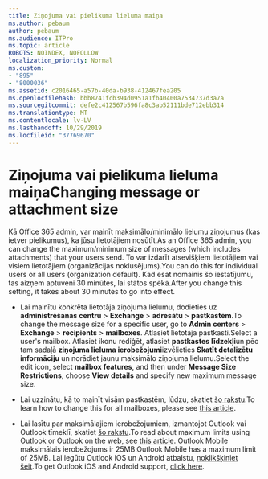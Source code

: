 ```yaml
---
title: Ziņojuma vai pielikuma lieluma maiņa
ms.author: pebaum
author: pebaum
ms.audience: ITPro
ms.topic: article
ROBOTS: NOINDEX, NOFOLLOW
localization_priority: Normal
ms.custom:
- "895"
- "8000036"
ms.assetid: c2016465-a57b-40da-b938-412467fea205
ms.openlocfilehash: bbb8741fcb394d0951a1fb40400a7534737d3a7a
ms.sourcegitcommit: defe2c412567b596fa8c3ab52111bde712ebb314
ms.translationtype: MT
ms.contentlocale: lv-LV
ms.lasthandoff: 10/29/2019
ms.locfileid: "37769670"
---
```

# <a name="changing-message-or-attachment-size"></a><span data-ttu-id="fda78-102">Ziņojuma vai pielikuma lieluma maiņa</span><span class="sxs-lookup"><span data-stu-id="fda78-102">Changing message or attachment size</span></span>

<span data-ttu-id="fda78-103">Kā Office 365 admin, var mainīt maksimālo/minimālo lielumu ziņojumus (kas ietver pielikumus), ka jūsu lietotājiem nosūtīt.</span><span class="sxs-lookup"><span data-stu-id="fda78-103">As an Office 365 admin, you can change the maximum/minimum size of messages (which includes attachments) that your users send.</span></span> <span data-ttu-id="fda78-104">To var izdarīt atsevišķiem lietotājiem vai visiem lietotājiem (organizācijas noklusējums).</span><span class="sxs-lookup"><span data-stu-id="fda78-104">You can do this for individual users or all users (organization default).</span></span> <span data-ttu-id="fda78-105">Kad esat nomainis šo iestatījumu, tas aizņem aptuveni 30 minūtes, lai stātos spēkā.</span><span class="sxs-lookup"><span data-stu-id="fda78-105">After you change this setting, it takes about 30 minutes to go into effect.</span></span>
  
- <span data-ttu-id="fda78-106">Lai mainītu konkrēta lietotāja ziņojuma lielumu, dodieties uz **administrēšanas centru** \> **Exchange** \> **adresātu** \> **pastkastēm**.</span><span class="sxs-lookup"><span data-stu-id="fda78-106">To change the message size for a specific user, go to **Admin centers** \> **Exchange** \> **recipients** \> **mailboxes**.</span></span> <span data-ttu-id="fda78-107">Atlasiet lietotāja pastkasti.</span><span class="sxs-lookup"><span data-stu-id="fda78-107">Select a user's mailbox.</span></span> <span data-ttu-id="fda78-108">Atlasiet ikonu rediģēt, atlasiet **pastkastes līdzekļi**un pēc tam sadaļā **ziņojuma lieluma ierobežojumi**izvēlieties **Skatīt detalizētu informāciju** un norādiet jaunu maksimālo ziņojuma lielumu.</span><span class="sxs-lookup"><span data-stu-id="fda78-108">Select the edit icon, select **mailbox features**, and then under **Message Size Restrictions**, choose **View details** and specify new maximum message size.</span></span>

- <span data-ttu-id="fda78-109">Lai uzzinātu, kā to mainīt visām pastkastēm, lūdzu, skatiet [šo rakstu](https://www.microsoft.com/microsoft-365/blog/2015/04/15/office-365-now-supports-larger-email-messages-up-to-150-mb/).</span><span class="sxs-lookup"><span data-stu-id="fda78-109">To learn how to change this for all mailboxes, please see [this article](https://www.microsoft.com/microsoft-365/blog/2015/04/15/office-365-now-supports-larger-email-messages-up-to-150-mb/).</span></span>

- <span data-ttu-id="fda78-110">Lai lasītu par maksimālajiem ierobežojumiem, izmantojot Outlook vai Outlook tīmeklī, skatiet [šo rakstu](https://technet.microsoft.com/library/exchange-online-limits.aspx#MessageLimits).</span><span class="sxs-lookup"><span data-stu-id="fda78-110">To read about maximum limits using Outlook or Outlook on the web, see [this article](https://technet.microsoft.com/library/exchange-online-limits.aspx#MessageLimits).</span></span> <span data-ttu-id="fda78-111">Outlook Mobile maksimālais ierobežojums ir 25MB.</span><span class="sxs-lookup"><span data-stu-id="fda78-111">Outlook Mobile has a maximum limit of 25MB.</span></span> <span data-ttu-id="fda78-112">Lai iegūtu Outlook iOS un Android atbalstu, [noklikšķiniet šeit](https://support.office.com/article/Get-in-app-help-for-Outlook-for-iOS-and-Android-218a22d1-9fa5-4889-b689-de1c63493243).</span><span class="sxs-lookup"><span data-stu-id="fda78-112">To get Outlook iOS and Android support, [click here](https://support.office.com/article/Get-in-app-help-for-Outlook-for-iOS-and-Android-218a22d1-9fa5-4889-b689-de1c63493243).</span></span>
